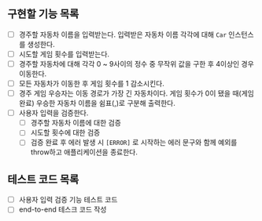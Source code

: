 ## 구현할 기능 목록

- [ ] 경주할 자동차 이름을 입력받는다. 입력받은 자동차 이름 각각에 대해 `Car` 인스턴스를 생성한다.
- [ ] 시도할 게임 횟수를 입력받는다.
- [ ] 경주할 자동차에 대해 각각 0 ~ 9사이의 정수 중 무작위 값을 구한 후 4이상인 경우 이동한다.
- [ ] 모든 자동차가 이동한 후 게임 횟수를 1 감소시킨다.
- [ ] 경주 게임 우승자는 이동 경로가 가장 긴 자동차이다. 게임 횟수가 0이 됐을 때(게임 완료) 우승한 자동차 이름을 쉼표(,)로 구분해 출력한다.
- [ ] 사용자 입력을 검증한다.
  - [ ] 경주할 자동차 이름에 대한 검증
  - [ ] 시도할 횟수에 대한 검증
  - [ ] 검증 완료 후 에러 발생 시 `[ERROR]` 로 시작하는 에러 문구와 함께 예외를 throw하고 애플리케이션을 종료한다.

## 테스트 코드 목록

- [ ] 사용자 입력 검증 기능 테스트 코드
- [ ] end-to-end 테스크 코드 작성
